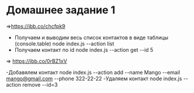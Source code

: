# Домашнее задание 1

=>https://ibb.co/chcfpk9

- Получаем и выводим весь список контактов в виде таблицы (console.table)
node index.js --action list
- Получаем контакт по id
node index.js --action get --id 5

=> https://ibb.co/0rBZ1xV

-Добавялем контакт
node index.js --action add --name Mango --email mango@gmail.com --phone 322-22-22
-Удаляем контакт
node index.js --action remove --id=3
